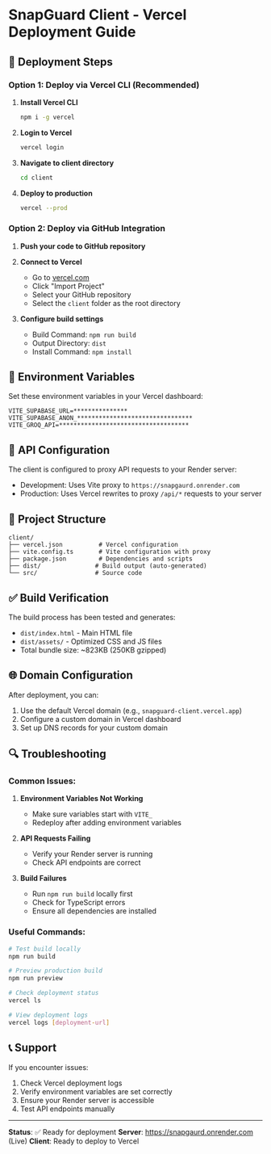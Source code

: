 # SnapGuard Client - Vercel Deployment Guide

## 🚀 Deployment Steps

### Option 1: Deploy via Vercel CLI (Recommended)

1. **Install Vercel CLI**

   ```bash
   npm i -g vercel
   ```

2. **Login to Vercel**

   ```bash
   vercel login
   ```

3. **Navigate to client directory**

   ```bash
   cd client
   ```

4. **Deploy to production**
   ```bash
   vercel --prod
   ```

### Option 2: Deploy via GitHub Integration

1. **Push your code to GitHub repository**

2. **Connect to Vercel**

   - Go to [vercel.com](https://vercel.com)
   - Click "Import Project"
   - Select your GitHub repository
   - Select the `client` folder as the root directory

3. **Configure build settings**
   - Build Command: `npm run build`
   - Output Directory: `dist`
   - Install Command: `npm install`

## 🔧 Environment Variables

Set these environment variables in your Vercel dashboard:

```
VITE_SUPABASE_URL=***************
VITE_SUPABASE_ANON_********************************
VITE_GROQ_API=************************************
```

## 🔄 API Configuration

The client is configured to proxy API requests to your Render server:

- Development: Uses Vite proxy to `https://snapgaurd.onrender.com`
- Production: Uses Vercel rewrites to proxy `/api/*` requests to your server

## 📁 Project Structure

```
client/
├── vercel.json          # Vercel configuration
├── vite.config.ts       # Vite configuration with proxy
├── package.json         # Dependencies and scripts
├── dist/               # Build output (auto-generated)
└── src/                # Source code
```

## ✅ Build Verification

The build process has been tested and generates:

- `dist/index.html` - Main HTML file
- `dist/assets/` - Optimized CSS and JS files
- Total bundle size: ~823KB (250KB gzipped)

## 🌐 Domain Configuration

After deployment, you can:

1. Use the default Vercel domain (e.g., `snapguard-client.vercel.app`)
2. Configure a custom domain in Vercel dashboard
3. Set up DNS records for your custom domain

## 🔍 Troubleshooting

### Common Issues:

1. **Environment Variables Not Working**

   - Make sure variables start with `VITE_`
   - Redeploy after adding environment variables

2. **API Requests Failing**

   - Verify your Render server is running
   - Check API endpoints are correct

3. **Build Failures**
   - Run `npm run build` locally first
   - Check for TypeScript errors
   - Ensure all dependencies are installed

### Useful Commands:

```bash
# Test build locally
npm run build

# Preview production build
npm run preview

# Check deployment status
vercel ls

# View deployment logs
vercel logs [deployment-url]
```

## 📞 Support

If you encounter issues:

1. Check Vercel deployment logs
2. Verify environment variables are set correctly
3. Ensure your Render server is accessible
4. Test API endpoints manually

---

**Status**: ✅ Ready for deployment
**Server**: https://snapgaurd.onrender.com (Live)
**Client**: Ready to deploy to Vercel
